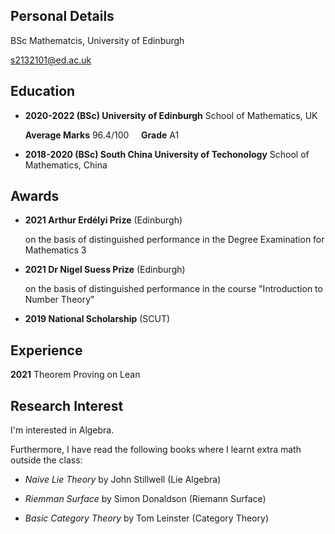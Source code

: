 ## Personal Details
BSc Mathematcis, University of Edinburgh

s2132101@ed.ac.uk

## Education

* **2020-2022 (BSc) University of Edinburgh** School of Mathematics, UK

  **Average Marks** 96.4/100 &nbsp;&nbsp;&nbsp;  **Grade** A1 

* **2018-2020 (BSc) South China University of Techonology** School of Mathematics, China

## Awards

* **2021 Arthur Erdélyi Prize** (Edinburgh)

  on the basis of distinguished performance in the Degree Examination for Mathematics 3

* **2021 Dr Nigel Suess Prize** (Edinburgh)

  on the basis of distinguished performance in the course "Introduction to Number Theory"
* **2019 National Scholarship** (SCUT)

## Experience

**2021** Theorem Proving on Lean

## Research Interest

I'm interested in Algebra.

Furthermore, I have read the following books where I learnt extra math outside the class:

* *Naive Lie Theory* by John Stillwell (Lie Algebra)

* *Riemman Surface* by Simon Donaldson (Riemann Surface)

* *Basic Category Theory* by Tom Leinster (Category Theory)

<!-- ## Welcome to GitHub Pages

You can use the [editor on GitHub](https://github.com/lambdacdm/homepage/edit/main/README.md) to maintain and preview the content for your website in Markdown files.

Whenever you commit to this repository, GitHub Pages will run [Jekyll](https://jekyllrb.com/) to rebuild the pages in your site, from the content in your Markdown files.

### Markdown

Markdown is a lightweight and easy-to-use syntax for styling your writing. It includes conventions for

```markdown
Syntax highlighted code block

# Header 1
## Header 2
### Header 3

- Bulleted
- List

1. Numbered
2. List

**Bold** and _Italic_ and `Code` text

[Link](url) and ![Image](src)
```

For more details see [GitHub Flavored Markdown](https://guides.github.com/features/mastering-markdown/).

### Jekyll Themes

Your Pages site will use the layout and styles from the Jekyll theme you have selected in your [repository settings](https://github.com/lambdacdm/homepage/settings/pages). The name of this theme is saved in the Jekyll `_config.yml` configuration file.

### Support or Contact

Having trouble with Pages? Check out our [documentation](https://docs.github.com/categories/github-pages-basics/) or [contact support](https://support.github.com/contact) and we’ll help you sort it out. -->
